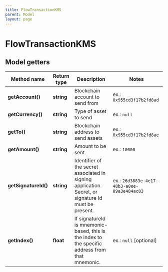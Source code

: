 ```yaml
---
title: FlowTransactionKMS
parent: Model
layout: page
---
```


# FlowTransactionKMS

## Model getters

Method name | Return type | Description | Notes
------------ | ------------- | ------------- | -------------
**getAccount()** | **string** | Blockchain account to send from | ex.: `0x955cd3f17b2fd8ad`
**getCurrency()** | **string** | Type of asset to send | ex.: `null`
**getTo()** | **string** | Blockchain address to send assets | ex.: `0x955cd3f17b2fd8ae`
**getAmount()** | **string** | Amount to be sent | ex.: `10000`
**getSignatureId()** | **string** | Identifier of the secret associated in signing application. Secret, or signature Id must be present. | ex.: `26d3883e-4e17-48b3-a0ee-09a3e484ac83`
**getIndex()** | **float** | If signatureId is mnemonic-based, this is the index to the specific address from that mnemonic. | ex.: `null` [optional]

